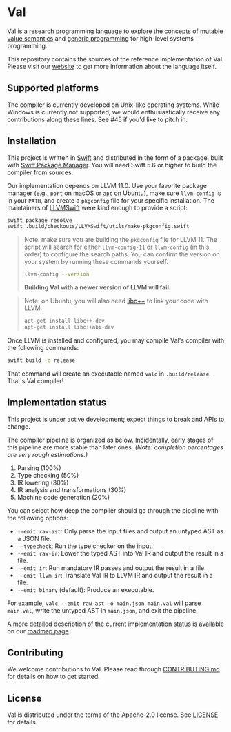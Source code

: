 # Val

Val is a research programming language to explore the concepts of [mutable value semantics](http://www.jot.fm/issues/issue_2022_02/article2.pdf) and [generic programming](https://www.fm2gp.com) for high-level systems programming.

This repository contains the sources of the reference implementation of Val.
Please visit our [website](https://val-lang.dev) to get more information about the language itself.

## Supported platforms

The compiler is currently developed on Unix-like operating systems. While Windows is currently not supported, we would enthusiastically receive any contributions along these lines. See #45 if you'd like to pitch in.

## Installation

This project is written in [Swift](https://www.swift.org) and distributed in the form of a package, built with [Swift Package Manager](https://swift.org/package-manager/).
You will need Swift 5.6 or higher to build the compiler from sources.

Our implementation depends on LLVM 11.0.
Use your favorite package manager (e.g., `port` on macOS or `apt` on Ubuntu), make sure `llvm-config` is in your `PATH`, and create a `pkgconfig` file for your specific installation.
The maintainers of [LLVMSwift](https://github.com/llvm-swift/LLVMSwift) were kind enough to provide a script:


```bash
swift package resolve
swift .build/checkouts/LLVMSwift/utils/make-pkgconfig.swift
```

> Note: make sure you are building the `pkgconfig` file for LLVM 11.
> The script will search for either `llvm-config-11` or `llvm-config` (in this order) to configure the search paths.
> You can confirm the version on your system by running these commands yourself.
> 
> ```bash
> llvm-config --version
> ```
>
> __Building Val with a newer version of LLVM will fail.__

> Note: on Ubuntu, you will also need [libc++](https://libcxx.llvm.org) to link your code with LLVM:
>
> ```bash
> apt-get install libc++-dev
> apt-get install libc++abi-dev
> ```

Once LLVM is installed and configured, you may compile Val's compiler with the following commands:

```bash
swift build -c release
```

That command will create an executable named `valc` in `.build/release`.
That's Val compiler!

## Implementation status

This project is under active development; expect things to break and APIs to change.

The compiler pipeline is organized as below.
Incidentally, early stages of this pipeline are more stable than later ones.
*(Note: completion percentages are very rough estimations.)*
1. Parsing (100%)
2. Type checking (50%)
3. IR lowering (30%)
4. IR analysis and transformations (30%)
5. Machine code generation (20%)

You can select how deep the compiler should go through the pipeline with the following options:
- `--emit raw-ast`: Only parse the input files and output an untyped AST as a JSON file.
- `--typecheck`: Run the type checker on the input.
- `--emit raw-ir`: Lower the typed AST into Val IR and output the result in a file.
- `--emit ir`: Run mandatory IR passes and output the result in a file.
- `--emit llvm-ir`: Translate Val IR to LLVM IR and output the result in a file.
- `--emit binary` (default): Produce an executable.

For example, `valc --emit raw-ast -o main.json main.val` will parse `main.val`, write the untyped AST in `main.json`, and exit the pipeline.

A more detailed description of the current implementation status is available on our [roadmap page](https://www.val-lang.dev/pages/implementation-status.html).

## Contributing

We welcome contributions to Val.
Please read through [CONTRIBUTING.md](CONTRIBUTING.md) for details on how to get started.

## License

Val is distributed under the terms of the Apache-2.0 license.
See [LICENSE](LICENSE) for details.
